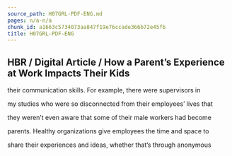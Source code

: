 ```yaml
---
source_path: H07GRL-PDF-ENG.md
pages: n/a-n/a
chunk_id: a1663c5734073aa847f19e76ccade366b72e45f6
title: H07GRL-PDF-ENG
---
```

## HBR / Digital Article / How a Parent’s Experience at Work Impacts Their Kids

their communication skills. For example, there were supervisors in

my studies who were so disconnected from their employees’ lives that

they weren’t even aware that some of their male workers had become

parents. Healthy organizations give employees the time and space to

share their experiences and ideas, whether that’s through anonymous

